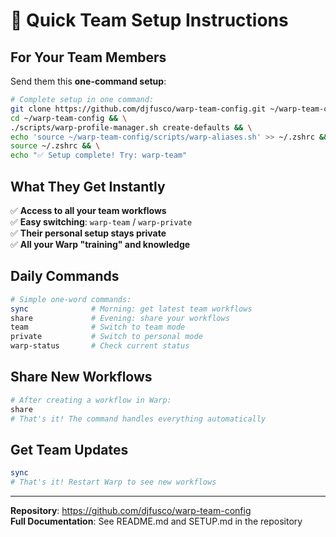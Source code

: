 # 🎯 Quick Team Setup Instructions

## For Your Team Members

Send them this **one-command setup**:

```bash
# Complete setup in one command:
git clone https://github.com/djfusco/warp-team-config.git ~/warp-team-config && \
cd ~/warp-team-config && \
./scripts/warp-profile-manager.sh create-defaults && \
echo 'source ~/warp-team-config/scripts/warp-aliases.sh' >> ~/.zshrc && \
source ~/.zshrc && \
echo "✅ Setup complete! Try: warp-team"
```

## What They Get Instantly

✅ **Access to all your team workflows**  
✅ **Easy switching**: `warp-team` / `warp-private`  
✅ **Their personal setup stays private**  
✅ **All your Warp "training" and knowledge**

## Daily Commands

```bash
# Simple one-word commands:
sync              # Morning: get latest team workflows
share             # Evening: share your workflows
team              # Switch to team mode
private           # Switch to personal mode
warp-status       # Check current status
```

## Share New Workflows

```bash
# After creating a workflow in Warp:
share
# That's it! The command handles everything automatically
```

## Get Team Updates

```bash
sync
# That's it! Restart Warp to see new workflows
```

---

**Repository**: https://github.com/djfusco/warp-team-config  
**Full Documentation**: See README.md and SETUP.md in the repository